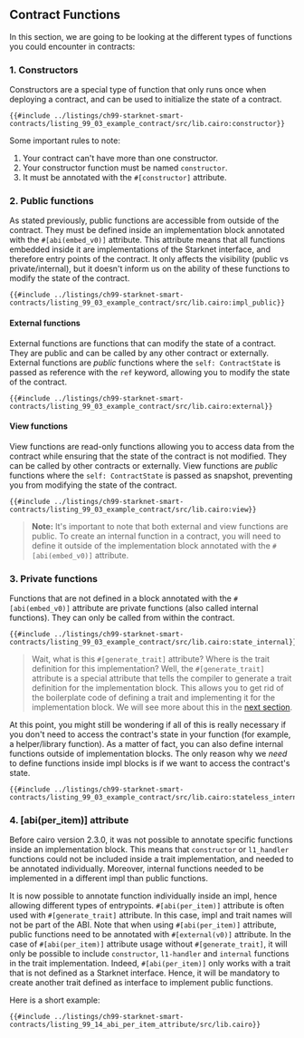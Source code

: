 ## Contract Functions

In this section, we are going to be looking at the different types of functions you could encounter in contracts:

### 1. Constructors

Constructors are a special type of function that only runs once when deploying a contract, and can be used to initialize the state of a contract.

```rust,noplayground
{{#include ../listings/ch99-starknet-smart-contracts/listing_99_03_example_contract/src/lib.cairo:constructor}}
```

Some important rules to note:

1. Your contract can't have more than one constructor.
2. Your constructor function must be named `constructor`.
3. It must be annotated with the `#[constructor]` attribute.

### 2. Public functions

As stated previously, public functions are accessible from outside of the contract. They must be defined inside an implementation block annotated with the `#[abi(embed_v0)]` attribute. This attribute means that all functions embedded inside it are implementations of the Starknet interface, and therefore entry points of the contract. It only affects the visibility (public vs private/internal), but it doesn't inform us on the ability of these functions to modify the state of the contract.

```rust,noplayground
{{#include ../listings/ch99-starknet-smart-contracts/listing_99_03_example_contract/src/lib.cairo:impl_public}}
```

#### External functions

External functions are functions that can modify the state of a contract. They are public and can be called by any other contract or externally.
External functions are _public_ functions where the `self: ContractState` is passed as reference with the `ref` keyword, allowing you to modify the state of the contract.

```rust,noplayground
{{#include ../listings/ch99-starknet-smart-contracts/listing_99_03_example_contract/src/lib.cairo:external}}
```

#### View functions

View functions are read-only functions allowing you to access data from the contract while ensuring that the state of the contract is not modified. They can be called by other contracts or externally.
View functions are _public_ functions where the `self: ContractState` is passed as snapshot, preventing you from modifying the state of the contract.

```rust,noplayground
{{#include ../listings/ch99-starknet-smart-contracts/listing_99_03_example_contract/src/lib.cairo:view}}
```

> **Note:** It's important to note that both external and view functions are public. To create an internal function in a contract, you will need to define it outside of the implementation block annotated with the `#[abi(embed_v0)]` attribute.

### 3. Private functions

Functions that are not defined in a block annotated with the `#[abi(embed_v0)]` attribute are private functions (also called internal functions). They can only be called from within the contract.

```rust,noplayground
{{#include ../listings/ch99-starknet-smart-contracts/listing_99_03_example_contract/src/lib.cairo:state_internal}}
```

> Wait, what is this `#[generate_trait]` attribute? Where is the trait definition for this implementation? Well, the `#[generate_trait]` attribute is a special attribute that tells the compiler to generate a trait definition for the implementation block. This allows you to get rid of the boilerplate code of defining a trait and implementing it for the implementation block. We will see more about this in the [next section](./ch99-01-03-04-reducing-boilerplate.md).

At this point, you might still be wondering if all of this is really necessary if you don't need to access the contract's state in your function (for example, a helper/library function). As a matter of fact, you can also define internal functions outside of implementation blocks. The only reason why we _need_ to define functions inside impl blocks is if we want to access the contract's state.

```rust,noplayground
{{#include ../listings/ch99-starknet-smart-contracts/listing_99_03_example_contract/src/lib.cairo:stateless_internal}}
```

### 4. [abi(per_item)] attribute

Before cairo version 2.3.0, it was not possible to annotate specific functions inside an implementation block. This means that `constructor` or `l1_handler` functions could not be included inside a trait implementation, and needed to be annotated individually. Moreover, internal functions needed to be implemented in a different impl than public functions.

It is now possible to annotate function individually inside an impl, hence allowing different types of entrypoints. `#[abi(per_item)]` attribute is often used with `#[generate_trait]` attribute. In this case, impl and trait names will not be part of the ABI. Note that when using `#[abi(per_item)]` attribute, public functions need to be annotated with `#[external(v0)]` attribute.
In the case of `#[abi(per_item)]` attribute usage without `#[generate_trait]`, it will only be possible to include `constructor`, `l1-handler` and `internal` functions in the trait implementation. Indeed, `#[abi(per_item)]` only works with a trait that is not defined as a Starknet interface. Hence, it will be mandatory to create another trait defined as interface to implement public functions.

Here is a short example:

```rust,noplayground
{{#include ../listings/ch99-starknet-smart-contracts/listing_99_14_abi_per_item_attribute/src/lib.cairo}}
```

